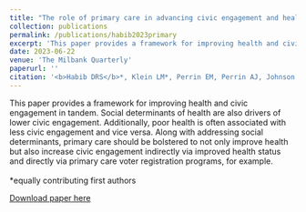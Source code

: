 ```yaml
---
title: "The role of primary care in advancing civic engagement and health equity: A conceptual framework"
collection: publications
permalink: /publications/habib2023primary
excerpt: 'This paper provides a framework for improving health and civic engagement in tandem. Social determinants of health are also drivers of lower civic engagement. Additionally, poor health is often associated with less civic engagement and vice versa. Along with addressing social determinants, primary care should be bolstered to not only improve health but also increase civic engagement indirectly via improved health status and directly via primary care voter registration programs, for example. <br><br> *equally contributing first authors'
date: 2023-06-22
venue: 'The Milbank Quarterly'
paperurl: ''
citation: '<b>Habib DRS</b>*, Klein LM*, Perrin EM, Perrin AJ, Johnson SB. The role of primary care in advancing civic engagement and health equity: A conceptual framework. <i>Milbank Q</i>. 2023;1-37. doi:10.1111/1468-0009.12661'
---
```

This paper provides a framework for improving health and civic engagement in tandem. Social determinants of health are also drivers of lower civic engagement. Additionally, poor health is often associated with less civic engagement and vice versa. Along with addressing social determinants, primary care should be bolstered to not only improve health but also increase civic engagement indirectly via improved health status and directly via primary care voter registration programs, for example. <br><br> *equally contributing first authors

[Download paper here](http://danielrshabib.github.io/files/habib2023primary.pdf)
